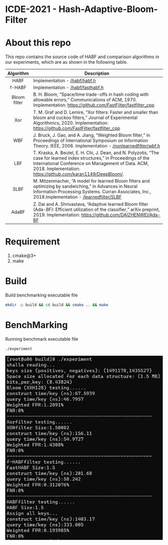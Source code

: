 # ICDE-2021 - Hash-Adaptive-Bloom-Filter

# About this repo
This repo contains the source code of HABF and comparison algorithms in our experiments, which are as shown in the following table.

|Algorithm| Description|
|:----:|----|
|HABF| Implementation - [/habf/habf.h](https://github.com/AnonymousAuthor455/HashAdaptiveBF/blob/master/habf/habf.h)|
|f-HABF| Implementation - [/habf/fasthabf.h](https://github.com/AnonymousAuthor455/HashAdaptiveBF/blob/master/habf/fasthabf.h)|
|Bloom filter|B. H. Bloom, “Space/time trade-offs in hash coding with allowable errors,” Communications of ACM, 1970. Implementation: https://github.com/FastFilter/fastfilter_cpp|
|Xor|T. M. Graf and D. Lemire, “Xor filters: Faster and smaller than bloom and cuckoo filters,” Journal of Experimental Algorithmics, 2020. Implementation: https://github.com/FastFilter/fastfilter_cpp|
|WBF|J. Bruck, J. Gao, and A. Jiang, “Weighted Bloom filter,” in Proceedings of International Symposium on Information Theory. IEEE, 2006. Implementation - [/nonlearnedfilter/wbf.h](https://github.com/AnonymousAuthor455/HashAdaptiveBF/blob/master/nonlearnedfilter/wbf.h)|
|LBF|T. Kraska, A. Beutel, E. H. Chi, J. Dean, and N. Polyzotis, “The case for learned index structures,” in Proceedings of the International Conference on Management of Data. ACM, 2018. Implementation: https://github.com/karan1149/DeepBloom/.|
|SLBF|M. Mitzenmacher, “A model for learned Bloom filters and optimizing by sandwiching,” in Advances in Neural Information Processing Systems. Curran Associates, Inc., 2018.Implementation - [/learnedfilter/SLBF](https://github.com/AnonymousAuthor455/HashAdaptiveBF/blob/master/learnedfilter/SLBF)|
|AdaBF|Z. Dai and A. Shrivastava, “Adaptive learned Bloom filter (Ada-BF): Efficient utilization of the classifier,” arXiv preprint, 2019. Implementation: https://github.com/DAIZHENWEI/Ada-BF|

# Requirement 
   1. cmake@3+
   2. make
# Build

Build benchmarking executable file
```bash
mkdir -p build && cd build && cmake .. && make
```
# BenchMarking
Running benchmark executable file
```Bash
./experiment
```
![image](/data/result.png)

